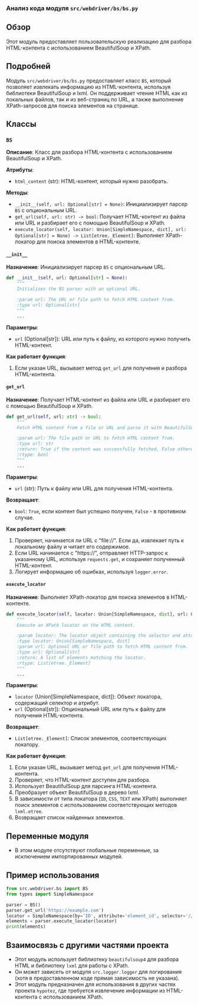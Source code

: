 ### Анализ кода модуля `src/webdriver/bs/bs.py`

## Обзор

Этот модуль предоставляет пользовательскую реализацию для разбора HTML-контента с использованием BeautifulSoup и XPath.

## Подробней

Модуль `src/webdriver/bs/bs.py` предоставляет класс `BS`, который позволяет извлекать информацию из HTML-контента, используя библиотеки BeautifulSoup и lxml. Он поддерживает чтение HTML как из локальных файлов, так и из веб-страниц по URL, а также выполнение XPath-запросов для поиска элементов на странице.

## Классы

### `BS`

**Описание**: Класс для разбора HTML-контента с использованием BeautifulSoup и XPath.

**Атрибуты**:

-   `html_content` (str): HTML-контент, который нужно разобрать.

**Методы**:

-   `__init__(self, url: Optional[str] = None)`: Инициализирует парсер `BS` с опциональным URL.
-   `get_url(self, url: str) -> bool`: Получает HTML-контент из файла или URL и разбирает его с помощью BeautifulSoup и XPath.
-   `execute_locator(self, locator: Union[SimpleNamespace, dict], url: Optional[str] = None) -> List[etree._Element]`: Выполняет XPath-локатор для поиска элементов в HTML-контенте.

#### `__init__`

**Назначение**: Инициализирует парсер `BS` с опциональным URL.

```python
def __init__(self, url: Optional[str] = None):
    """
    Initializes the BS parser with an optional URL.

    :param url: The URL or file path to fetch HTML content from.
    :type url: Optional[str]
    """
    ...
```

**Параметры**:

-   `url` (Optional[str]): URL или путь к файлу, из которого нужно получить HTML-контент.

**Как работает функция**:

1.  Если указан URL, вызывает метод `get_url` для получения и разбора HTML-контента.

#### `get_url`

**Назначение**: Получает HTML-контент из файла или URL и разбирает его с помощью BeautifulSoup и XPath.

```python
def get_url(self, url: str) -> bool:
    """
    Fetch HTML content from a file or URL and parse it with BeautifulSoup and XPath.

    :param url: The file path or URL to fetch HTML content from.
    :type url: str
    :return: True if the content was successfully fetched, False otherwise.
    :rtype: bool
    """
    ...
```

**Параметры**:

-   `url` (str): Путь к файлу или URL для получения HTML-контента.

**Возвращает**:

-   `bool`: `True`, если контент был успешно получен, `False` - в противном случае.

**Как работает функция**:

1.  Проверяет, начинается ли URL с "file://". Если да, извлекает путь к локальному файлу и читает его содержимое.
2.  Если URL начинается с "https://", отправляет HTTP-запрос к указанному URL, используя `requests.get`, и сохраняет полученный HTML-контент.
3.  Логирует информацию об ошибках, используя `logger.error`.

#### `execute_locator`

**Назначение**: Выполняет XPath-локатор для поиска элементов в HTML-контенте.

```python
def execute_locator(self, locator: Union[SimpleNamespace, dict], url: Optional[str] = None) -> List[etree._Element]:
    """
    Execute an XPath locator on the HTML content.

    :param locator: The locator object containing the selector and attribute.
    :type locator: Union[SimpleNamespace, dict]
    :param url: Optional URL or file path to fetch HTML content from.
    :type url: Optional[str]
    :return: A list of elements matching the locator.
    :rtype: List[etree._Element]
    """
    ...
```

**Параметры**:

-   `locator` (Union[SimpleNamespace, dict]): Объект локатора, содержащий селектор и атрибут.
-   `url` (Optional[str]): Опциональный URL или путь к файлу для получения HTML-контента.

**Возвращает**:

-   `List[etree._Element]`: Список элементов, соответствующих локатору.

**Как работает функция**:

1.  Если указан URL, вызывает метод `get_url` для получения HTML-контента.
2.  Проверяет, что HTML-контент доступен для разбора.
3.  Использует BeautifulSoup для парсинга HTML-контента.
4.  Преобразует объект BeautifulSoup в дерево lxml.
5.  В зависимости от типа локатора (`ID`, `CSS`, `TEXT` или XPath) выполняет поиск элементов с использованием соответствующих методов `lxml.etree`.
6.  Возвращает список найденных элементов.

## Переменные модуля

-   В этом модуле отсутствуют глобальные переменные, за исключением импортированных модулей.

## Пример использования

```python
from src.webdriver.bs import BS
from types import SimpleNamespace

parser = BS()
parser.get_url('https://example.com')
locator = SimpleNamespace(by='ID', attribute='element_id', selector='//*[@id="element_id"]')
elements = parser.execute_locator(locator)
print(elements)
```

## Взаимосвязь с другими частями проекта

-   Этот модуль использует библиотеку `beautifulsoup4` для разбора HTML и библиотеку `lxml` для работы с XPath.
-   Он может зависеть от модуля `src.logger.logger` для логирования (хотя в предоставленном коде прямая зависимость не указана).
-   Этот модуль предназначен для использования в других частях проекта `hypotez`, где требуется извлечение информации из HTML-контента с использованием XPath.